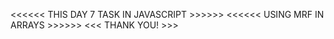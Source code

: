 <<<<<<          THIS DAY 7 TASK IN JAVASCRIPT         >>>>>>
  <<<<<<           USING MRF IN ARRAYS            >>>>>>
     <<<                THANK YOU!              >>>